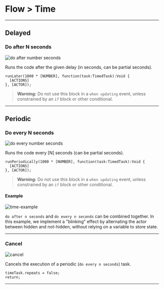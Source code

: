 # Flow > Time

***

## Delayed

### <a name="dolater"></a> Do after N seconds

![do after number seconds](https://static.stencyl.com/pedia2/block-images/flow/time/dolater.png)

Runs the code after the given delay (in seconds, can be partial seconds).

```
runLater(1000 * [NUMBER], function(task:TimedTask):Void {
  [ACTIONS]
}, [ACTOR]);
```

> **Warning:** Do not use this block in a `when updating` event, unless constrained by an `if` block or other conditional.

***

## Periodic

### <a name="periodic"></a> Do every N seconds

![do every number seconds](https://static.stencyl.com/pedia2/block-images/flow/time/periodic.png)

Runs the code every [N] seconds (can be partial seconds).

```
runPeriodically(1000 * [NUMBER], function(task:TimedTask):Void {
  [ACTIONS]
}, [ACTOR]);
```

> **Warning:** Do not use this block in a `when updating` event, unless constrained by an `if` block or other conditional.

#### Example

![time-example](https://static.stencyl.com/pedia2/blocks/flow/flow_time/PeriodicExample2.png)

`do after n seconds` and `do every n seconds` can be combined together. In this example, we implement a "blinking" effect by alternating the actor between hidden and not-hidden, without relying on a variable to store state.

***

### <a name="cancel"></a> Cancel

![cancel](https://static.stencyl.com/pedia2/block-images/flow/time/cancel.png)

Cancels the execution of a periodic (`do every n seconds`) task.

```
timeTask.repeats = false;
return;
```

***
